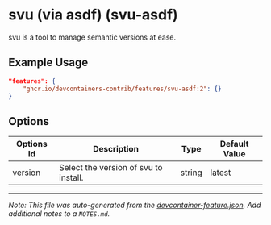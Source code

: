 

# svu (via asdf) (svu-asdf)

svu is a tool to manage semantic versions at ease.

## Example Usage

```json
"features": {
    "ghcr.io/devcontainers-contrib/features/svu-asdf:2": {}
}
```

## Options

| Options Id | Description | Type | Default Value |
|-----|-----|-----|-----|
| version | Select the version of svu to install. | string | latest |



---

_Note: This file was auto-generated from the [devcontainer-feature.json](https://github.com/devcontainers-contrib/features/blob/main/src/svu-asdf/devcontainer-feature.json).  Add additional notes to a `NOTES.md`._
